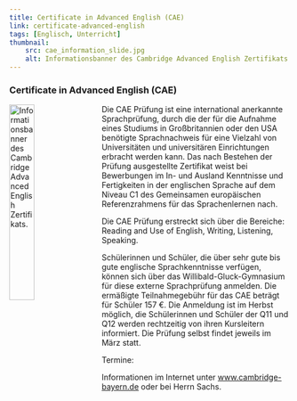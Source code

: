 ```yaml
---
title: Certificate in Advanced English (CAE)
link: certificate-advanced-english
tags: [Englisch, Unterricht]
thumbnail: 
    src: cae_information_slide.jpg
    alt: Informationsbanner des Cambridge Advanced English Zertifikats.
---
```

<h3>Certificate in Advanced English (CAE)</h3>

<img style="float: left; margin-right: 15px; width: 50%; margin-bottom: 15px; width:30%" src="/images/cae_information_banner.jpg" alt="Informationsbanner des Cambridge Advanced English Zertifikats." />


<p>
    Die CAE Prüfung ist eine international anerkannte Sprachprüfung,
    durch die der für die Aufnahme eines Studiums in Großbritannien oder
    den USA benötigte Sprachnachweis für eine Vielzahl von Universitäten
    und universitären Einrichtungen erbracht werden kann. Das nach
    Bestehen der Prüfung ausgestellte Zertifikat weist bei Bewerbungen im
    In- und Ausland Kenntnisse und Fertigkeiten in der englischen Sprache
    auf dem Niveau C1 des Gemeinsamen europäischen Referenzrahmens für das
    Sprachenlernen nach.
</p>

<p>
    Die CAE Prüfung erstreckt sich über die Bereiche: Reading and Use of
    English, Writing, Listening, Speaking.
</p>
<p>
    Schülerinnen und Schüler, die über sehr gute bis gute englische Sprachkenntnisse verfügen, können sich über das
    Willibald-Gluck-Gymnasium für diese externe Sprachprüfung anmelden. Die ermäßigte Teilnahmegebühr für das CAE
    beträgt für Schüler 157 €. Die Anmeldung ist im Herbst möglich, die Schülerinnen und Schüler der Q11 und Q12 werden
    rechtzeitig von ihren Kursleitern informiert. Die Prüfung selbst findet jeweils im März statt.
</p>

<p class="fett" style="margin-bottom: 1em;">
    <span>Termine:</span>
</p>

<p>
    Informationen im Internet unter <a href="http://www.cambridge-bayern.de">www.cambridge-bayern.de</a> oder bei Herrn
    Sachs.
</p>